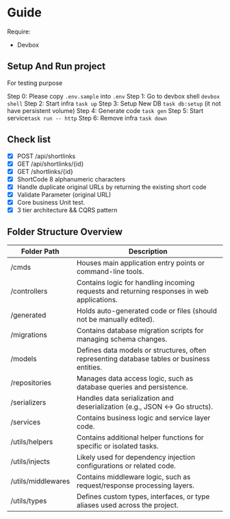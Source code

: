 # Guide
Require:
* Devbox

## Setup And Run project

For testing purpose

Step 0: Please copy `.env.sample` into `.env`
Step 1: Go to devbox shell `devbox shell`
Step 2: Start infra `task up`
Step 3: Setup New DB `task db:setup` (it not have persistent volume)
Step 4: Generate code `task gen`
Step 5: Start service`task run -- http`
Step 6: Remove infra `task down`

## Check list
* [x] POST /api/shortlinks
* [x] GET /api/shortlinks/{id}
* [x] GET /shortlinks/{id}
* [x] ShortCode 8 alphanumeric characters
* [x] Handle duplicate original URLs by returning the existing short code
* [x] Validate Parameter (original URL)
* [x] Core business Unit test.
* [x] 3 tier architecture && CQRS pattern

## Folder Structure Overview

| Folder Path        | Description                                                                                 |
| ------------------ | ------------------------------------------------------------------------------------------- |
| /cmds              | Houses main application entry points or command-line tools.                                 |
| /controllers       | Contains logic for handling incoming requests and returning responses in web applications.  |
| /generated         | Holds auto-generated code or files (should not be manually edited).                         |
| /migrations        | Contains database migration scripts for managing schema changes.                            |
| /models            | Defines data models or structures, often representing database tables or business entities. |
| /repositories      | Manages data access logic, such as database queries and persistence.                        |
| /serializers       | Handles data serialization and deserialization (e.g., JSON ↔ Go structs).                   |
| /services          | Contains business logic and service layer code.                                             |
| /utils/helpers     | Contains additional helper functions for specific or isolated tasks.                        |
| /utils/injects     | Likely used for dependency injection configurations or related code.                        |
| /utils/middlewares | Contains middleware logic, such as request/response processing layers.                      |
| /utils/types       | Defines custom types, interfaces, or type aliases used across the project.                  |
